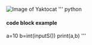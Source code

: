 ![Image of Yaktocat](https://octodex.github.com/images/yaktocat.png)
''' python
#### code block example
a=10
b=int(inputS())
print(a,b)
'''

